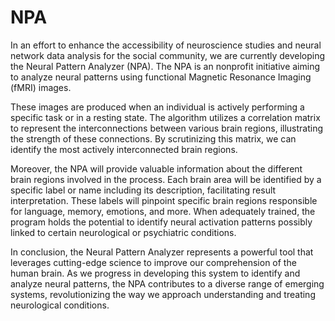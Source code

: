 # NPA

In an effort to enhance the accessibility of neuroscience studies and neural network data analysis for the social community, we are currently developing the Neural Pattern Analyzer (NPA). The NPA is an nonprofit initiative aiming to analyze neural patterns using functional Magnetic Resonance Imaging (fMRI) images.

These images are produced when an individual is actively performing a specific task or in a resting state. The algorithm utilizes a correlation matrix to represent the interconnections between various brain regions, illustrating the strength of these connections. By scrutinizing this matrix, we can identify the most actively interconnected brain regions.

Moreover, the NPA will provide valuable information about the different brain regions involved in the process. Each brain area will be identified by a specific label or name including its description, facilitating result interpretation. These labels will pinpoint specific brain regions responsible for language, memory, emotions, and more. When adequately trained, the program holds the potential to identify neural activation patterns possibly linked to certain neurological or psychiatric conditions.

In conclusion, the Neural Pattern Analyzer represents a powerful tool that leverages cutting-edge science to improve our comprehension of the human brain. As we progress in developing this system to identify and analyze neural patterns, the NPA contributes to a diverse range of emerging systems, revolutionizing the way we approach understanding and treating neurological conditions.


